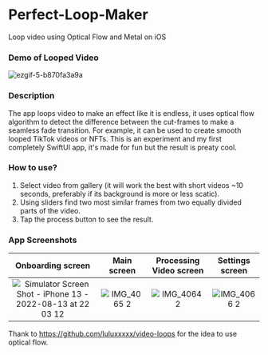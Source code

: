 # Perfect-Loop-Maker
Loop video using Optical Flow and Metal on iOS

### Demo of Looped Video

![ezgif-5-b870fa3a9a](https://user-images.githubusercontent.com/1441357/184507926-3c45bc59-a170-48b8-b606-8fd53ff0cb36.gif)

### Description

The app loops video to make an effect like it is endless, it uses optical flow algorithm to detect the difference between the cut-frames to make a seamless fade transition.
For example, it can be used to create smooth looped TikTok videos or NFTs.
This is an experiment and my first completely SwiftUI app, it's made for fun but the result is preaty cool.

### How to use?

1. Select video from gallery (it will work the best with short videos ~10 seconds, preferably if its background is more or less scatic).
2. Using sliders find two most similar frames from two equally divided parts of the video.
3. Tap the process button to see the result.

### App Screenshots

 Onboarding screen         |  Main screen              |  Processing Video screen  | Settings screen
:-------------------------:|:-------------------------:|:-------------------------:|:-------------------------:
![Simulator Screen Shot - iPhone 13 - 2022-08-13 at 22 03 12](https://user-images.githubusercontent.com/1441357/184507350-c8c74b80-72dd-4848-9213-43fa406c4ae9.png) | ![IMG_4065 2](https://user-images.githubusercontent.com/1441357/184507183-94b1d9be-140a-458f-8623-9b8ea63e07d9.PNG)  |  ![IMG_4064 2](https://user-images.githubusercontent.com/1441357/184507185-371c2ab5-f1a8-4121-ab64-8e56a2326db7.PNG) | ![IMG_4066 2](https://user-images.githubusercontent.com/1441357/184507189-8922be72-1a6b-4e66-8172-2d30505176a0.PNG)


Thank to https://github.com/luluxxxxx/video-loops for the idea to use optical flow.
